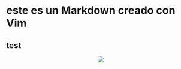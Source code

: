 # este es un Markdown creado con Vim
## test
<p align="center"><img width:"300" src="https://camo.githubusercontent.com/9b233185d549848e633ec3913cfcd0cec80e5df1ca20f018949db98bf042af3e/68747470733a2f2f63646e2e776f726c64766563746f726c6f676f2e636f6d2f6c6f676f732f6769742d69636f6e2e737667"><p/>

